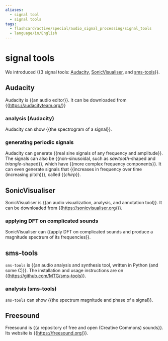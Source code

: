 ```yaml
---
aliases:
  - signal tool
  - signal tools
tags:
  - flashcard/active/special/audio_signal_processing/signal_tools
  - language/in/English
---
```


# signal tools

We introduced {{3 signal tools: [Audacity](#Audacity), [SonicVisualiser](#SonicVisualiser), and [sms-tools](#sms-tools)}}. <!--SR:!2024-08-27,15,290-->

## Audacity

Audacity is {{an audio editor}}. It can be downloaded from {{<https://audacityteam.org/>}} <!--SR:!2024-08-28,16,290!2024-08-28,16,290-->

### analysis (Audacity)

Audacity can show {{the spectrogram of a signal}}. <!--SR:!2024-09-01,16,309-->

### generating periodic signals

Audacity can generate {{real sine signals of any frequency and amplitude}}. The signals can also be {{non-sinusoidal, such as _sawtooth_-shaped and _triangle_-shaped}}, which have {{more complex frequency components}}. It can even generate signals that {{increases in frequency over time (increasing pitch)}}, called {{_chirp_}}.

## SonicVisualiser

SonicVisualiser is {{an audio visualization, analysis, and annotation tool}}. It can be downloaded from {{<https://sonicvisualiser.org/>}}. <!--SR:!2024-08-25,13,290!2024-08-26,14,290-->

### applying DFT on complicated sounds

SonicVisualiser can {{apply DFT on complicated sounds and produce a magnitude spectrum of its frequencies}}.

## sms-tools

`sms-tools` is {{an audio analysis and synthesis tool, written in Python (and some C)}}. The installation and usage instructions are on {{<https://github.com/MTG/sms-tools>}}. <!--SR:!2024-08-27,15,290!2024-08-29,17,290-->

### analysis (sms-tools)

`sms-tools` can show {{the spectrum magnitude and phase of a signal}}. <!--SR:!2024-09-01,16,309-->

## Freesound

Freesound is {{a repository of free and open (Creative Commons) sounds}}. Its website is {{<https://freesound.org/>}}. <!--SR:!2024-09-02,17,309!2024-09-02,17,309-->
